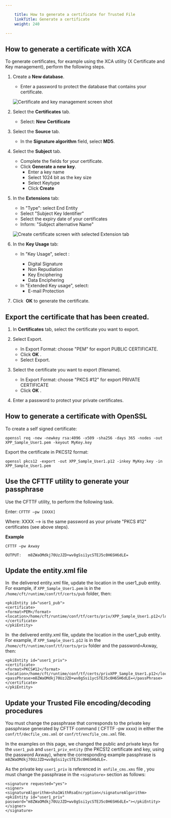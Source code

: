 ```yaml
---

    title: How to generate a certificate for Trusted File
    linkTitle: Generate a certificate
    weight: 240

---
```

## How to generate a certificate with XCA

To generate certificates, for example using the XCA utility (X Certificate and Key management), perform the following steps.

1. Create a <span class="bold_in_para">****New database****</span>.

    -   Enter a password to protect the database that contains your certificate.

    ![Certificate and key management screen shot](/Images/TransferCFT/XCA_db_tab.png)

1. Select the <span class="bold_in_para">****Certificates**** </span>tab.
    -   Select: <span class="bold_in_para">****New Certificate****</span>

1. Select the <span class="bold_in_para">****Source**** </span>tab.
    -   In the <span class="bold_in_para">****Signature algorithm****</span> field, select <span class="bold_in_para">****MD5****</span>.

1. Select the <span class="bold_in_para">****Subject**** </span>tab.
    -   Complete the fields for your certificate.

    <!-- -->

    -   Click <span class="bold_in_para">****Generate a new key****</span>.
        -   Enter a key name
        -   Select 1024 bit as the key size
        -   Select Keytype
        -   Click <span class="bold_in_para">****Create****</span>

1. In the <span class="bold_in_para">****Extensions**** </span>tab:

    -   In "Type": select End Entity

    <!-- -->

    -   Select "Subject Key Identifier"

    <!-- -->

    -   Select the expiry date of your certificates

    <!-- -->

    -   Inform: "Subject alternative Name"

    ![Create certificate screen with selected Extension tab](/Images/TransferCFT/XCA_tab.png)

1. In the <span class="bold_in_para">****Key Usage****</span> tab:
    -   In "Key Usage", select :
        -   Digital Signature

        <!-- -->

        -   Non Repudiation

        <!-- -->

        -   Key Enciphering

        <!-- -->

        -   Data Enciphering

    <!-- -->

    -   In "Extended Key usage", select:
        -   E-mail Protection

1. Click  <span class="bold_in_para">****OK**** </span>to generate the certificate.

## Export the certificate that has been created.

1. In <span class="bold_in_para">****Certificates**** </span>tab, select the certificate you want to export.
1. Select Export.
    -   In Export Format: choose "PEM" for export PUBLIC CERTIFICATE.

    <!-- -->

    -   Click <span class="bold_in_para">****OK**** </span>.

    <!-- -->

    -   Select Export.
1. Select the certificate you want to export (filename).
    -   In Export Format: choose "PKCS #12" for export PRIVATE CERTIFICATE
    -   Click <span class="bold_in_para">****OK**** </span>.
1. Enter a password to protect your private certificates.

## How to generate a certificate with OpenSSL

To create a self signed certificate:

```
openssl req -new -newkey rsa:4096 -x509 -sha256 -days 365 -nodes -out XPP_Sample_User1.pem -keyout MyKey.key
```

Export the certificate in PKCS12 format:

```
openssl pkcs12 -export -out XPP_Sample_User1.p12 -inkey MyKey.key -in XPP_Sample_User1.pem
```

## Use the CFTTF utility to generate your passphrase

Use the CFTTF utility, to perform the following task.

Enter: <span class="code">`CFTTF –pw [XXXX]`</span>

Where: XXXX --> is the same password as your private "PKCS #12" certificates (see above steps).

****Example****

`CFTTF –pw Axway`

`OUTPUT:   m8ZWaOMdkj70UzJZD+wv8gSsi1ycSTEJ5c0H6SH6dLE=`

## Update the entity.xml file

In  the delivered entity.xml file, update the location in the user1\_pub entity. For example, if <span class="code">`XPP_Sample_User1.pem`</span> is in the <span class="code">`/home/cft/runtime/conf/tf/certs/pub`</span> folder, then:

```
<pkiEntity id="user1_pub">
<certificate>
<format>PEM</format>
<location>/home/cft/runtime/conf/tf/certs/priv/XPP_Sample_User1.p12</location>
</certificate>
</pkiEntity>
```

In  the delivered entity.xml file, update the location in the user1\_pub entity. For example, if <span class="code">`XPP_Sample_User1.p12`</span> is in the <span class="code">`/home/cft/runtime/conf/tf/certs/priv`</span> folder and the password=Axway, then:

```
<pkiEntity id="user1_priv">
<certificate>
<format>PKCS#12</format>
<location>/home/cft/runtime/conf/tf/certs/privXPP_Sample_User1.p12</location>
<passPhrase>m8ZWaOMdkj70UzJZD+wv8gSsi1ycSTEJ5c0H6SH6dLE=</passPhrase>
</certificate>
</pkiEntity>
```

## Update your Trusted File encoding/decoding procedures

You must change the passphrase that corresponds to the private key passphrase generated by CFTTF command ( CFTTF -pw xxxx) in either the <span class="code">`conf/tf/decfile_cms.xml`</span> or <span class="code">`conf/tf/encfile_cms.xml`</span> file.

In the examples on this page, we changed the public and private keys for the <span class="code">`user1_pub`</span> and `user1_priv_entity` (the PKCS12 certificate and key, using the password Axway), where the corresponding example passphrase is `m8ZWaOMdkj70UzJZD+wv8gSsi1ycSTEJ5c0H6SH6dLE=.`

As the private key `user1_priv` is referenced in` enfile_cms.xms` file , you must change the passphrase in the <span class="code">`<signature>`</span> section as follows:

```
<signature requested="yes">
<signer>
<signatureAlgorithm>sha1WithRsaEncryption</signatureAlgorithm>
<pkiEntity id="user1_priv" password="m8ZWaOMdkj70UzJZD+wv8gSsi1ycSTEJ5c0H6SH6dLE="></pkiEntity>
</signer>
</signature>
```
